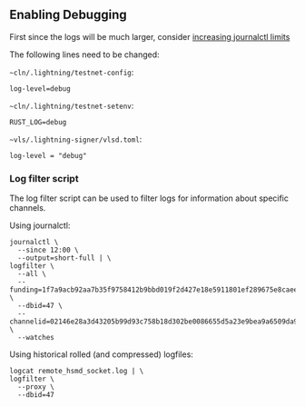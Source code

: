 
## Enabling Debugging

First since the logs will be much larger, consider [increasing journalctl
limits](./journalctl.md)

The following lines need to be changed:

`~cln/.lightning/testnet-config`:
```
log-level=debug
```

`~cln/.lightning/testnet-setenv`:
```
RUST_LOG=debug
```

`~vls/.lightning-signer/vlsd.toml`:
```
log-level = "debug"
```

### Log filter script

The log filter script can be used to filter logs for information about specific
channels.

Using journalctl:
```
journalctl \
  --since 12:00 \
  --output=short-full | \
logfilter \
  --all \
  --funding=1f7a9acb92aa7b35f9758412b9bbd019f2d427e18e5911801ef289675e8caee1:0 \
  --dbid=47 \
  --channelid=02146e28a3d43205b99d93c758b18d302be0086655d5a23e9bea9a6509da907dbd2a00000000000000 \
  --watches
```

Using historical rolled (and compressed) logfiles:
```
logcat remote_hsmd_socket.log | \
logfilter \
  --proxy \
  --dbid=47
```
